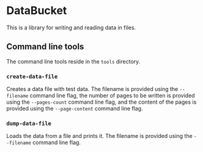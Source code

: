 # DataBucket

This is a library for writing and reading data in files.

## Command line tools

The command line tools reside in the `tools` directory.

### `create-data-file`

Creates a data file with test data. The filename is provided using the `--filename` command line flag,
the number of pages to be written is provided using the `--pages-count` command line flag, and
the content of the pages is provided using the `--page-content` command line flag.

### `dump-data-file`

Loads the data from a file and prints it. The filename is provided using the `--filename` command line flag.
